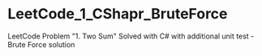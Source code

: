 # LeetCode_1_CShapr_BruteForce
LeetCode Problem "1. Two Sum" Solved with C# with additional unit test - Brute Force solution

